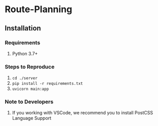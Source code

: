 # Route-Planning

## Installation

### Requirements
1. Python 3.7+ 

### Steps to Reproduce
1. `cd ./server`
1. `pip install -r requirements.txt`
1. `uvicorn main:app`

### Note to Developers
1. If you working with VSCode, we recommend you to install PostCSS Language Support